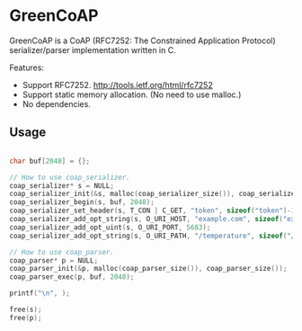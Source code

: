 # GreenCoAP

GreenCoAP is a CoAP (RFC7252: The Constrained Application Protocol) serializer/parser implementation written in C.

Features:

  * Support RFC7252. <http://tools.ietf.org/html/rfc7252>
  * Support static memory allocation. (No need to use malloc.)
  * No dependencies.

## Usage

```c

char buf[2048] = {};

// How to use coap_serializer.
coap_serializer* s = NULL;
coap_serializer_init(&s, malloc(coap_serializer_size()), coap_serializer_size());
coap_serializer_begin(s, buf, 2048);
coap_serializer_set_header(s, T_CON | C_GET, "token", sizeof("token")-1);
coap_serializer_add_opt_string(s, O_URI_HOST, "example.com", sizeof("example.com")-1);
coap_serializer_add_opt_uint(s, O_URI_PORT, 5683);
coap_serializer_add_opt_string(s, O_URI_PATH, "/temperature", sizeof("/temperature")-1);

// How to use coap_parser.
coap_parser* p = NULL;
coap_parser_init(&p, malloc(coap_parser_size()), coap_parser_size());
coap_parser_exec(p, buf, 2048);

printf("\n", );

free(s);
free(p);

```
